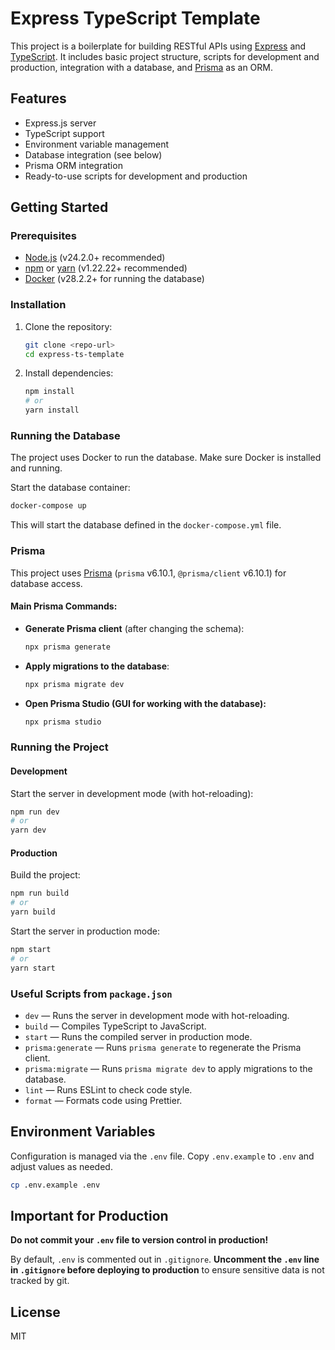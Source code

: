 # Express TypeScript Template

This project is a boilerplate for building RESTful APIs using [Express](https://expressjs.com/) and [TypeScript](https://www.typescriptlang.org/). It includes basic project structure, scripts for development and production, integration with a database, and [Prisma](https://www.prisma.io/) as an ORM.

## Features

- Express.js server
- TypeScript support
- Environment variable management
- Database integration (see below)
- Prisma ORM integration
- Ready-to-use scripts for development and production

## Getting Started

### Prerequisites

- [Node.js](https://nodejs.org/) (v24.2.0+ recommended)
- [npm](https://www.npmjs.com/) or [yarn](https://yarnpkg.com/) (v1.22.22+ recommended)
- [Docker](https://www.docker.com/) (v28.2.2+ for running the database)

### Installation

1. Clone the repository:
    ```bash
    git clone <repo-url>
    cd express-ts-template
    ```

2. Install dependencies:
    ```bash
    npm install
    # or
    yarn install
    ```

### Running the Database

The project uses Docker to run the database. Make sure Docker is installed and running.

Start the database container:
```bash
docker-compose up
```

This will start the database defined in the `docker-compose.yml` file.

### Prisma

This project uses [Prisma](https://www.prisma.io/) (`prisma` v6.10.1, `@prisma/client` v6.10.1) for database access.

#### Main Prisma Commands:

- **Generate Prisma client** (after changing the schema):
    ```bash
    npx prisma generate
    ```

- **Apply migrations to the database**:
    ```bash
    npx prisma migrate dev
    ```

- **Open Prisma Studio (GUI for working with the database):**
    ```bash
    npx prisma studio
    ```

### Running the Project

#### Development

Start the server in development mode (with hot-reloading):
```bash
npm run dev
# or
yarn dev
```

#### Production

Build the project:
```bash
npm run build
# or
yarn build
```

Start the server in production mode:
```bash
npm start
# or
yarn start
```

### Useful Scripts from `package.json`

- `dev` — Runs the server in development mode with hot-reloading.
- `build` — Compiles TypeScript to JavaScript.
- `start` — Runs the compiled server in production mode.
- `prisma:generate` — Runs `prisma generate` to regenerate the Prisma client.
- `prisma:migrate` — Runs `prisma migrate dev` to apply migrations to the database.
- `lint` — Runs ESLint to check code style.
- `format` — Formats code using Prettier.

## Environment Variables

Configuration is managed via the `.env` file. Copy `.env.example` to `.env` and adjust values as needed.

```bash
cp .env.example .env
```

## Important for Production

**Do not commit your `.env` file to version control in production!**

By default, `.env` is commented out in `.gitignore`.
**Uncomment the `.env` line in `.gitignore` before deploying to production** to ensure sensitive data is not tracked by git.

## License

MIT
